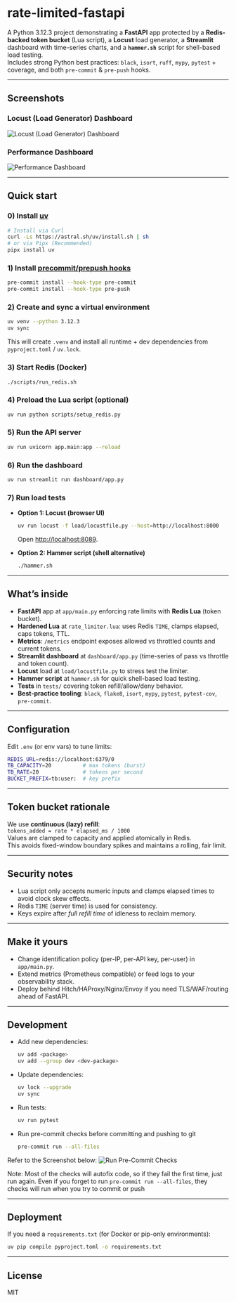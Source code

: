 # rate-limited-fastapi

A Python 3.12.3 project demonstrating a **FastAPI** app protected by a **Redis-backed token
bucket** (Lua script), a **Locust** load generator, a **Streamlit** dashboard with
time-series charts, and a **`hammer.sh`** script for shell-based load testing.  
Includes strong Python best practices: `black`, `isort`, `ruff`, `mypy`,
`pytest` + coverage, and both `pre-commit` & `pre-push` hooks.

---
## Screenshots
### Locust (Load Generator) Dashboard
![Locust (Load Generator) Dashboard](docs/Locust.png)

### Performance Dashboard
![Performance Dashboard](docs/Token_Bucket_Perf_Dashboard.png)

---

## Quick start

### 0) Install [uv](https://docs.astral.sh/uv/)
```bash
# Install via Curl
curl -Ls https://astral.sh/uv/install.sh | sh
# or via Pipx (Recommended)
pipx install uv
```
### 1) Install [precommit/prepush hooks](https://pre-commit.com/#3-install-the-git-hook-scripts)
```bash
pre-commit install --hook-type pre-commit
pre-commit install --hook-type pre-push
```
 

### 2) Create and sync a virtual environment
```bash
uv venv --python 3.12.3
uv sync
```

This will create `.venv` and install all runtime + dev dependencies from `pyproject.toml` / `uv.lock`.

### 3) Start Redis (Docker)
```bash
./scripts/run_redis.sh
```

### 4) Preload the Lua script (optional)
```bash
uv run python scripts/setup_redis.py
```

### 5) Run the API server
```bash
uv run uvicorn app.main:app --reload
```

### 6) Run the dashboard
```bash
uv run streamlit run dashboard/app.py
```

### 7) Run load tests
- **Option 1: Locust (browser UI)**
  ```bash
  uv run locust -f load/locustfile.py --host=http://localhost:8000
  ```
  Open <http://localhost:8089>.

- **Option 2: Hammer script (shell alternative)**
  ```bash
  ./hammer.sh
  ```

---

## What’s inside

- **FastAPI** app at `app/main.py` enforcing rate limits with **Redis Lua** (token bucket).
- **Hardened Lua** at `rate_limiter.lua`: uses Redis `TIME`, clamps elapsed, caps tokens, TTL.
- **Metrics**: `/metrics` endpoint exposes allowed vs throttled counts and current tokens.
- **Streamlit dashboard** at `dashboard/app.py` (time-series of pass vs throttle and token count).
- **Locust** load at `load/locustfile.py` to stress test the limiter.
- **Hammer script** at `hammer.sh` for quick shell-based load testing.
- **Tests** in `tests/` covering token refill/allow/deny behavior.
- **Best-practice tooling**: `black`, `flake8`, `isort`, `mypy`, `pytest`, `pytest-cov`, `pre-commit`.

---

## Configuration

Edit `.env` (or env vars) to tune limits:

```bash
REDIS_URL=redis://localhost:6379/0
TB_CAPACITY=20          # max tokens (burst)
TB_RATE=20              # tokens per second
BUCKET_PREFIX=tb:user:  # key prefix
```

---

## Token bucket rationale

We use **continuous (lazy) refill**:  
`tokens_added = rate * elapsed_ms / 1000`  
Values are clamped to capacity and applied atomically in Redis.  
This avoids fixed-window boundary spikes and maintains a rolling, fair limit.

---

## Security notes

- Lua script only accepts numeric inputs and clamps elapsed times to avoid clock skew effects.
- Redis `TIME` (server time) is used for consistency.
- Keys expire after *full refill time* of idleness to reclaim memory.

---

## Make it yours

- Change identification policy (per-IP, per-API key, per-user) in `app/main.py`.
- Extend metrics (Prometheus compatible) or feed logs to your observability stack.
- Deploy behind Hitch/HAProxy/Nginx/Envoy if you need TLS/WAF/routing ahead of FastAPI.

---

## Development
- Add new dependencies:
  ```bash
  uv add <package>
  uv add --group dev <dev-package>
  ```

- Update dependencies:
  ```bash
  uv lock --upgrade
  uv sync
  ```

- Run tests:
  ```bash
  uv run pytest
  ```

- Run pre-commit checks before committing and pushing to git
  ```bash
  pre-commit run --all-files
  ```
Refer to the Screenshot below:
![Run Pre-Commit Checks](docs/Run_pre-commit_checks_before_commit_and_push.png)

Note: Most of the checks will autofix code, so if they fail the first time, just run again. Even if you forget to run `pre-commit run --all-files`, they checks will run when you try to commit or push

---

## Deployment

If you need a `requirements.txt` (for Docker or pip-only environments):

```bash
uv pip compile pyproject.toml -o requirements.txt
```

---

## License

MIT

